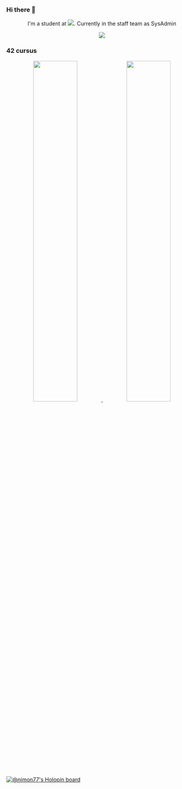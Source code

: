 ### Hi there 👋

<div align="center">
  <p>I'm a student at <a href="https://profile.intra.42.fr/users/nsimon"><img src="https://img.shields.io/badge/Paris-FFFFFF?style=plastic&logo=42&logoColor=000000" \></a>. Currently in the staff team as SysAdmin</p>
  <a href="https://github.com/anuraghazra/github-readme-stats" target="_blank" rel="noopener noreferrer">
    <img src="https://github-readme-stats.vercel.app/api/top-langs/?username=nimon77&layout=compact&title_color=fff&icon_color=79ff97&text_color=9f9f9f&bg_color=151515" />
  </a>
</div>

### 42 cursus

<div align="center">
  <a href="https://github.com/Nimon77/badge42" target="_blank" rel="noopener noreferrer">
    <img width="48%" src="https://badge.nimon.fr/api/v2/stats/cltxm25zz00657dqg1x1p6bnn?cursusId=21&coalitionId=46" />
  </a>
  <a href="https://github.com/Nimon77/badge42" target="_blank" rel="noopener noreferrer">
    <img width="48%" src="https://badge.nimon.fr/api/v2/stats/cltxm25zz00657dqg1x1p6bnn?cursusId=9&coalitionId=11" />
  </a>
</div>

[![@nimon77's Holopin board](https://holopin.me/nimon77)](https://holopin.io/@nimon77)
